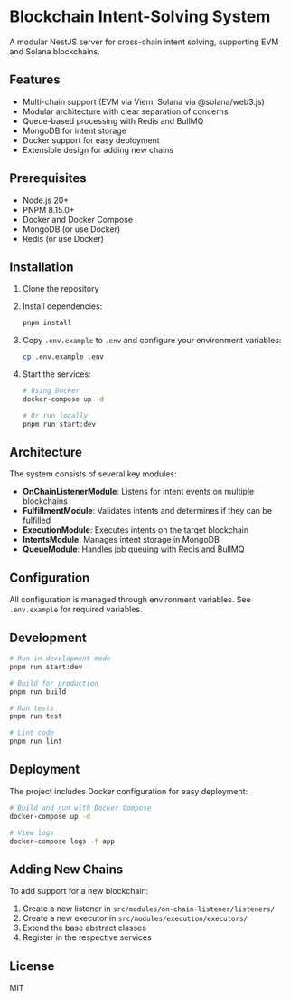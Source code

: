 # Blockchain Intent-Solving System

A modular NestJS server for cross-chain intent solving, supporting EVM and Solana blockchains.

## Features

- Multi-chain support (EVM via Viem, Solana via @solana/web3.js)
- Modular architecture with clear separation of concerns
- Queue-based processing with Redis and BullMQ
- MongoDB for intent storage
- Docker support for easy deployment
- Extensible design for adding new chains

## Prerequisites

- Node.js 20+
- PNPM 8.15.0+
- Docker and Docker Compose
- MongoDB (or use Docker)
- Redis (or use Docker)

## Installation

1. Clone the repository
2. Install dependencies:
   ```bash
   pnpm install
   ```

3. Copy `.env.example` to `.env` and configure your environment variables:
   ```bash
   cp .env.example .env
   ```

4. Start the services:
   ```bash
   # Using Docker
   docker-compose up -d

   # Or run locally
   pnpm run start:dev
   ```

## Architecture

The system consists of several key modules:

- **OnChainListenerModule**: Listens for intent events on multiple blockchains
- **FulfillmentModule**: Validates intents and determines if they can be fulfilled
- **ExecutionModule**: Executes intents on the target blockchain
- **IntentsModule**: Manages intent storage in MongoDB
- **QueueModule**: Handles job queuing with Redis and BullMQ

## Configuration

All configuration is managed through environment variables. See `.env.example` for required variables.

## Development

```bash
# Run in development mode
pnpm run start:dev

# Build for production
pnpm run build

# Run tests
pnpm run test

# Lint code
pnpm run lint
```

## Deployment

The project includes Docker configuration for easy deployment:

```bash
# Build and run with Docker Compose
docker-compose up -d

# View logs
docker-compose logs -f app
```

## Adding New Chains

To add support for a new blockchain:

1. Create a new listener in `src/modules/on-chain-listener/listeners/`
2. Create a new executor in `src/modules/execution/executors/`
3. Extend the base abstract classes
4. Register in the respective services

## License

MIT